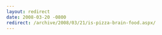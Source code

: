 ```yaml
---
layout: redirect
date: 2008-03-20 -0800
redirect: /archive/2008/03/21/is-pizza-brain-food.aspx/
---
```


